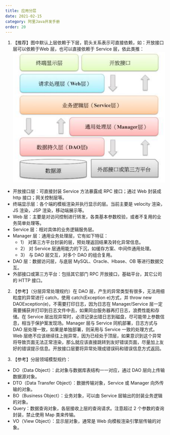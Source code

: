 ```yaml
---
title: 应用分层
date: 2021-02-15
category: 阿里Java开发手册
order: 20
---
```


1. 【推荐】图中默认上层依赖于下层，箭头关系表示可直接依赖，如：开放接口层可以依赖于Web 层，也可以直接依赖于 Service 层，依此类推：
![](./img/7.png)
- 开放接口层：可直接封装 Service 方法暴露成 RPC 接口；通过 Web 封装成 http 接口；网关控制层等。 
- 终端显示层：各个端的模板渲染并执行显示的层。当前主要是 velocity 渲染，JS 渲染，JSP 渲染，移动端展示等。 
- Web 层：主要是对访问控制进行转发，各类基本参数校验，或者不复用的业务简单处理等。 
- Service 层：相对具体的业务逻辑服务层。 
- Manager 层：通用业务处理层，它有如下特征：
    - 1） 对第三方平台封装的层，预处理返回结果及转化异常信息。 
    - 2） 对 Service 层通用能力的下沉，如缓存方案、中间件通用处理。 
    - 3） 与 DAO 层交互，对多个 DAO 的组合复用。 
- DAO 层：数据访问层，与底层 MySQL、Oracle、Hbase、OB 等进行数据交互。 
- 外部接口或第三方平台：包括其它部门 RPC 开放接口，基础平台，其它公司的 HTTP 接口。
2. 【参考】（分层异常处理规约）在 DAO 层，产生的异常类型有很多，无法用细粒度的异常进行 catch，使用 catch(Exception e)方式，并 throw new DAOException(e)，不需要打印日志，因为日志在 Manager/Service 层一定需要捕获并打印到日志文件中去，如果同台服务器再打日志，浪费性能和存储。在 Service 层出现异常时，必须记录出错日志到磁盘，尽可能带上参数信息，相当于保护案发现场。Manager 层与 Service 同机部署，日志方式与 DAO 层处理一致，如果是单独部署，则采用与 Service 一致的处理方式。Web 层绝不应该继续往上抛异常，因为已经处于顶层，如果意识到这个异常将导致页面无法正常渲染，那么就应该直接跳转到友好错误页面，尽量加上友好的错误提示信息。开放接口层要将异常处理成错误码和错误信息方式返回。

3. 【参考】分层领域模型规约：
- DO（Data Object）：此对象与数据库表结构一一对应，通过 DAO 层向上传输数据源对象。 
- DTO（Data Transfer Object）：数据传输对象，Service 或 Manager 向外传输的对象。 
- BO（Business Object）：业务对象，可以由 Service 层输出的封装业务逻辑的对象。 
- Query：数据查询对象，各层接收上层的查询请求。注意超过 2 个参数的查询封装，禁止使用 Map 类来传输。
- VO（View Object）：显示层对象，通常是 Web 向模板渲染引擎层传输的对象。


